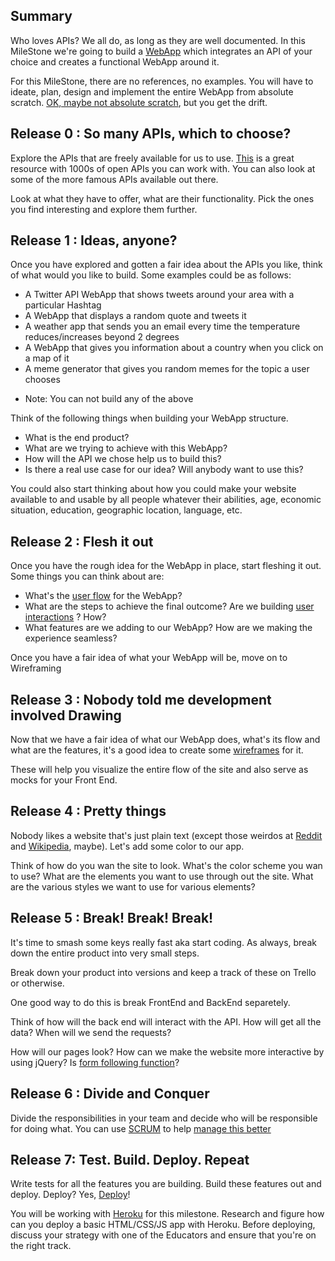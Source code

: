 ## Summary 

Who loves APIs? We all do, as long as they are well documented. In this MileStone we're going to build a [WebApp](https://en.wikipedia.org/wiki/Web_application) which integrates an API of your choice and creates a functional WebApp around it. 

For this MileStone, there are no references, no examples. You will have to ideate, plan, design and implement the entire WebApp from absolute scratch. [OK, maybe not absolute scratch](https://quotefancy.com/media/wallpaper/1600x900/2009597-Carl-Sagan-Quote-If-you-wish-to-make-an-apple-pie-from-scratch-you.jpg), but you get the drift.


## Release 0 : So many APIs, which to choose? 

Explore the APIs that are freely available for us to use. [This](https://market.mashape.com/) is a great resource with 1000s of open APIs you can work with. You can also look at some of the more famous APIs available out there. 

Look at what they have to offer, what are their functionality. Pick the ones you find interesting and explore them further. 

## Release 1 : Ideas, anyone?

Once you have explored and gotten a fair idea about the APIs you like, think of what would you like to build. Some examples could be as follows: 
- A Twitter API WebApp that shows tweets around your area with a particular Hashtag
- A WebApp that displays a random quote and tweets it
- A weather app that sends you an email every time the temperature reduces/increases beyond 2 degrees
- A WebApp that gives you information about a country when you click on a map of it
- A meme generator that gives you random memes for the topic a user chooses

* Note: You can not build any of the above 

Think of the following things when building your WebApp structure. 
- What is the end product? 
- What are we trying to achieve with this WebApp?
- How will the API we chose help us to build this? 
- Is there a real use case for our idea? Will anybody want to use this? 

You could also start thinking about how you could make your website available to and usable by all people whatever their abilities, age, economic situation, education, geographic location, language, etc.

## Release 2 : Flesh it out 

Once you have the rough idea for the WebApp in place, start fleshing it out. Some things you can think about are: 

- What's the [user flow](https://conversionxl.com/blog/how-to-design-user-flow/) for the WebApp?
- What are the steps to achieve the final outcome? Are we building [user interactions](https://edutechwiki.unige.ch/en/User_interaction_and_user_interface_design) ? How?
- What features are we adding to our WebApp? How are we making the experience seamless? 

Once you have a fair idea of what your WebApp will be, move on to Wireframing

## Release 3 : Nobody told me development involved Drawing

Now that we have a fair idea of what our WebApp does, what's its flow and what are the features, it's a good idea to create some [wireframes](https://medium.com/@omarteshenry/a-no-bulls-t-guide-to-wireframing-ea942a5a438e) for it.

These will help you visualize the entire flow of the site and also serve as mocks for your Front End.

## Release 4 : Pretty things
Nobody likes a website that's just plain text (except those weirdos at [Reddit](reddit.com) and [Wikipedia](wikipedia.com), maybe). Let's add some color to our app. 

Think of how do you wan the site to look. What's the color scheme you wan to use? What are the elements you want to use through out the site. What are the various styles we want to use for various elements? 

## Release 5 : Break! Break! Break! 
It's time to smash some keys really fast aka start coding. As always, break down the entire product into very small steps. 

Break down your product into versions and keep a track of these on Trello or otherwise. 

One good way to do this is break FrontEnd and BackEnd separetely. 

Think of how will the back end will interact with the API. How will get all the data? When will we send the requests? 

How will our pages look? How can we make the website more interactive by using jQuery? Is [form following function](https://en.wikipedia.org/wiki/Form_follows_function)?


## Release 6 : Divide and Conquer
Divide the responsibilities in your team and decide who will be responsible for doing what. You can use [SCRUM](http://scrummethodology.com/) to help [manage this better](https://www.youtube.com/watch?v=9TycLR0TqFA)

## Release 7: Test. Build. Deploy. Repeat
Write tests for all the features you are building. Build these features out and deploy. Deploy? Yes, [Deploy](https://en.wikipedia.org/wiki/Software_deployment)!

You will be working with [Heroku](https://www.heroku.com/what) for this milestone. Research and figure how can you deploy a basic HTML/CSS/JS app with Heroku. Before deploying, discuss your strategy with one of the Educators and ensure that you're on the right track.
